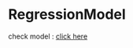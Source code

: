 # RegressionModel

check model : [click here](https://github.com/abhishek96k/RegressionModel/blob/main/Regression%20Model.ipynb) 
